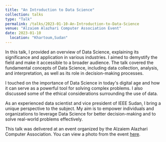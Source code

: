 ```yaml
---
title: "An Introduction to Data Science"
collection: talks
type: "Talk"
permalink: /talks/2023-01-10-An-Introduction-to-Data-Science
venue: "Alzaiem Alazhari Computer Association Event"
date: 2023-01-10
  location: "Khartoum,Sudan"  
---
```


In this talk, I provided an overview of Data Science, explaining its significance and application in various industries. I aimed to demystify the field and make it accessible to a broader audience. The talk covered the fundamental concepts of Data Science, including data collection, analysis, and interpretation, as well as its role in decision-making processes.

I touched on the importance of Data Science in today's digital age and how it can serve as a powerful tool for solving complex problems. I also discussed some of the ethical considerations surrounding the use of data.

As an experienced data scientist and vice president of IEEE Sudan, I bring a unique perspective to the subject. My aim is to empower individuals and organizations to leverage Data Science for better decision-making and to solve real-world problems effectively.

This talk was delivered at an event organized by the Alzaiem Alazhari Computer Association. You can view a photo from the event [here](https://www.facebook.com/photo/?fbid=573837618089904&set=a.467752735365060).


